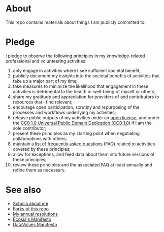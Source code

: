 # About

This repo contains materials about things I am publicly committed to. 

# Pledge

I pledge to observe the following principles in my knowledge-related professional and volunteering activities:

1. only engage in activities where I see sufficient societal benefit;
1. publicly document my insights into the societal benefits of activities that take up a major part of my time;
1. take measures to minimize the likelihood that engagement in these activities is detrimental to the health or well-being of myself or others;
1. share my gratitude and appreciation for providers of and contributors to resources that I find relevant;
1. encourage open participation, scrutiny and repurposing of the processes and workflows underlying my activities;
1. release public outputs of my activities under an [open license](https://opendefinition.org/licenses/), and under the [CC0 1.0 Universal Public Domain Dedication (CC0 1.0)](https://creativecommons.org/publicdomain/zero/1.0/) if I am the sole contributor;
1. present these principles as my starting point when negotiating collaborations with others;
1. maintain a [list of frequently asked questions](faq.md) (FAQ) related to activities covered by these principles;
1. allow for exceptions, and feed data about them into future versions of these principles;
1. review these principles and the associated FAQ at least annually and refine them as necessary.


# See also

* [Scholia about me](https://scholia.toolforge.org/author/Q20895785)
* [Forks of this repo](https://github.com/Daniel-Mietchen/pledges/network/members)
* [My annual resolutions](https://github.com/Daniel-Mietchen/ideas/tree/master/new-year-resolutions)
* [Ecosia's Manifesto](https://blog.ecosia.org/manifesto/)
* [DataValues Manifesto](https://www.data4sdgs.org/datavaluesproject/manifesto-demanding-fair-data-future)
